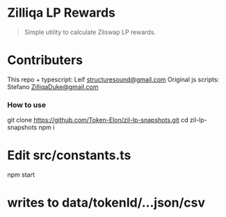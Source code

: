 # Zilliqa LP Rewards

> Simple utility to calculate Zilswap LP rewards.

# Contributers

This repo + typescript: Leif <structuresound@gmail.com>
Original js scripts: Stefano <ZilliqaDuke@gmail.com>

### How to use

git clone https://github.com/Token-Elon/zil-lp-snapshots.git
cd zil-lp-snapshots
npm i
# Edit src/constants.ts
npm start
# writes to data/tokenId/...json/csv